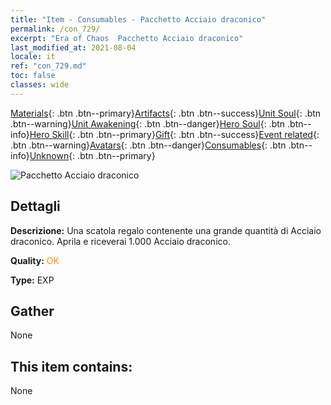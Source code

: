 ```yaml
---
title: "Item - Consumables - Pacchetto Acciaio draconico"
permalink: /con_729/
excerpt: "Era of Chaos  Pacchetto Acciaio draconico"
last_modified_at: 2021-08-04
locale: it
ref: "con_729.md"
toc: false
classes: wide
---
```

 [Materials](/ItemsIT/){: .btn .btn--primary}[Artifacts](/ItemsIT/Artifacts/){: .btn .btn--success}[Unit Soul](/ItemsIT/UnitSoul/){: .btn .btn--warning}[Unit Awakening](/ItemsIT/UnitAwakening/){: .btn .btn--danger}[Hero Soul](/ItemsIT/HeroSoul/){: .btn .btn--info}[Hero Skill](/ItemsIT/HeroSkill/){: .btn .btn--primary}[Gift](/ItemsIT/Gift/){: .btn .btn--success}[Event related](/ItemsIT/Events/){: .btn .btn--warning}[Avatars](/ItemsIT/Avatars/){: .btn .btn--danger}[Consumables](/ItemsIT/Consumables/){: .btn .btn--info}[Unknown](/ItemsIT/Unknown/){: .btn .btn--primary}

 ![Pacchetto Acciaio draconico](/images/t/i_907004.png)

## Dettagli
 **Descrizione:** Una scatola regalo contenente una grande quantità di Acciaio draconico. Aprila e riceverai 1.000 Acciaio draconico.

 **Quality:** <span style="color: #FF8C00">OK</span>

 **Type:** EXP

## Gather

  None

## This item contains:

  None

